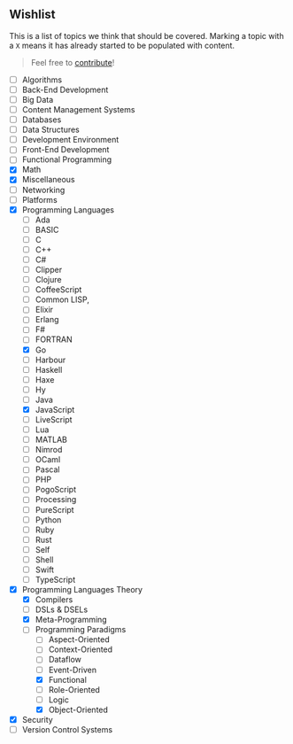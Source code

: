 ## Wishlist

This is a list of topics we think that should be covered. Marking a topic with a `X` means it has already started to be populated with content.

> Feel free to [contribute](https://github.com/ythecombinator/You-Dont-Know-X/blob/master/.github/CONTRIBUTING.md)!

- [ ] Algorithms
- [ ] Back-End Development
- [ ] Big Data
- [ ] Content Management Systems
- [ ] Databases
- [ ] Data Structures
- [ ] Development Environment
- [ ] Front-End Development
- [ ] Functional Programming
- [X] Math
- [X] Miscellaneous
- [ ] Networking
- [ ] Platforms
- [X] Programming Languages
	- [ ] Ada
	- [ ] BASIC
	- [ ] C
	- [ ] C++
	- [ ] C#
	- [ ] Clipper
	- [ ] Clojure
	- [ ] CoffeeScript
	- [ ] Common LISP,
	- [ ] Elixir
	- [ ] Erlang
	- [ ] F#
	- [ ] FORTRAN
	- [X] Go
	- [ ] Harbour
	- [ ] Haskell
	- [ ] Haxe
	- [ ] Hy
	- [ ] Java
	- [X] JavaScript
	- [ ] LiveScript
	- [ ] Lua
	- [ ] MATLAB
	- [ ] Nimrod
	- [ ] OCaml
	- [ ] Pascal
	- [ ] PHP
	- [ ] PogoScript
	- [ ] Processing
	- [ ] PureScript
	- [ ] Python
	- [ ] Ruby
	- [ ] Rust
	- [ ] Self
	- [ ] Shell
	- [ ] Swift
	- [ ] TypeScript
- [X] Programming Languages Theory
	- [X] Compilers
	- [ ] DSLs & DSELs
	- [X] Meta-Programming
	- [ ] Programming Paradigms
		- [ ] Aspect-Oriented
		- [ ] Context-Oriented
		- [ ] Dataflow
		- [ ] Event-Driven
		- [X] Functional
		- [ ] Role-Oriented
		- [ ] Logic
		- [X] Object-Oriented
- [X] Security
- [ ] Version Control Systems
